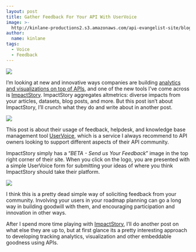 ```yaml
---
layout: post
title: Gather Feedback For Your API With UserVoice
image: >-
  http://kinlane-productions2.s3.amazonaws.com/api-evangelist-site/blog/impactstory-logo.png
author:
  name: kinlane
tags:
  - Voice
  - Feedback
---
```

[![](https://s3.amazonaws.com/kinlane-productions2/api-evangelist/analytics/impactstory/impactstory-logo.png)](http://impactstory.org/)

I’m looking at new and innovative ways companies are building [analytics and visualizations on top of APIs](/2013/03/04/next-generation-of-api-driven-analytics-and-visualizations/), and one of the new tools I’ve come across is [ImpactStory](http://impactstory.org/). ImpactStory aggregates altmetrics: diverse impacts from your articles, datasets, blog posts, and more. But this post isn’t about ImpactStory, I’ll crunch what they do and write about in another post.

[![](https://s3.amazonaws.com/kinlane-productions2/api-evangelist/analytics/impactstory/impactstory-beta-feedback.png)](http://impactstory.org/)

This post is about their usage of feedback, helpdesk, and knowledge base management tool [UserVoice](https://www.uservoice.com/ "UserVoice"), which is a service I always recommend to API owners looking to support different aspects of their API community.

ImpactStory simply has a “_BETA - Send us Your Feedback_” image in the top right corner of their site. When you click on the logo, you are presented with a simple UserVoice form for submitting your ideas of where you think ImpactStory should take their platform.

[![](https://s3.amazonaws.com/kinlane-productions2/api-evangelist/analytics/impactstory/impactstory-beta-feedback-form.png)](http://impactstory.org/)

I think this is a pretty dead simple way of soliciting feedback from your community. Involving your users in your roadmap planning can go a long way in building goodwill with them, and encouraging participation and innovation in other ways.

After I spend more time playing with [ImpactStory](http://impactstory.org/), I’ll do another post on what else they are up to, but at first glance its a pretty interesting approach to developing tracking analytics, visualization and other embeddable goodness using APIs.